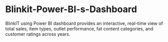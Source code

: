 # Blinkit-Power-BI-s-Dashboard
BlinkIT using Power BI dashboard provides an interactive, real-time view of total sales, item types, outlet performance, fat content categories, and customer ratings across years.
